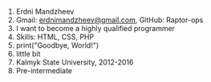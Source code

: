 1. Erdni Mandzheev
2. Gmail: erdnimandzheev@gmail.com, GitHub: Raptor-ops
3. I want to become a highly qualified programmer
4. Skills: HTML, CSS, PHP
5. print("Goodbye, World!")
6. little bit
7. Kalmyk State University, 2012-2016
8. Pre-intermediate
